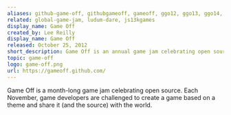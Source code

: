 ```yaml
---
aliases: github-game-off, githubgameoff, gameoff, ggo12, ggo13, ggo14, ggo15, ggo16
related: global-game-jam, ludum-dare, js13kgames
display_name: Game Off
created_by: Lee Reilly
display_name: Game Off
released: October 25, 2012
short_description: Game Off is an annual game jam celebrating open source.
topic: game-off
logo: game-off.png
url: https://gameoff.github.com/
---
```

Game Off is a month-long game jam celebrating open source. Each November, game developers are challenged to create a game based on a theme and share it (and the source) with the world.
